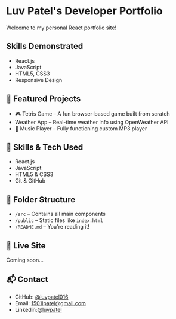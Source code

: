# Luv Patel's Developer Portfolio

Welcome to my personal React portfolio site!

## Skills Demonstrated
- React.js
- JavaScript 
- HTML5, CSS3
- Responsive Design

## 💼 Featured Projects

- 🎮 Tetris Game – A fun browser-based game built from scratch
- Weather App – Real-time weather info using OpenWeather API
- 🎵 Music Player – Fully functioning custom MP3 player

## 🧠 Skills & Tech Used

- React.js
- JavaScript
- HTML5 & CSS3
- Git & GitHub

## 📂 Folder Structure

- `/src` – Contains all main components
- `/public` – Static files like `index.html`
- `/README.md` – You're reading it!

## 🔗 Live Site

Coming soon…

## 📬 Contact

- GitHub: [@luvpatel016](https://github.com/luvpatel016)
- Email: 1501lpatel@gmail.com
- Linkedin:[@luvpatel](https://linkedin.com/in/luv-patel-395267299)
